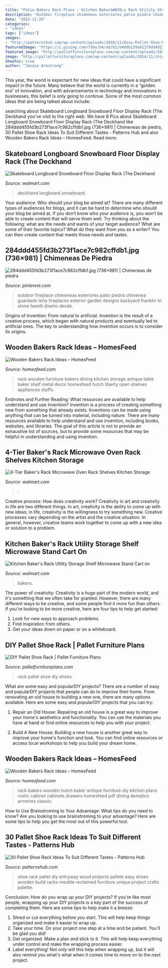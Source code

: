 ```yaml
---
title: "Patio Bakers Rack Plans : Kitchen Baker&#039;s Rack Utility Storage Shelf Microwave Stand Cart On"
description: "Outdoor fireplace chimeneas exteriores patio piedra chimenea guardado leña fireplaces exterior garden designs backyard franklin tn stone hewitt diseño desde"
date: "2022-11-28"
categories:
- "ideas"
tags: ["ideas"]
images:
- "http://patternshub.com/wp-content/uploads/2016/11/Easy-Pallet-Shoe-Rack-Project.jpg"
featuredImage: "https://i.pinimg.com/736x/b4/dd/b1/b4ddb139a91379dd4923c59c6e6072e3.jpg"
featured_image: "http://palletfurnitureplans.com/wp-content/uploads/2014/11/chic-pallet-shoes-rack.jpg"
image: "http://palletfurnitureplans.com/wp-content/uploads/2014/11/chic-pallet-shoes-rack.jpg"
ShowToc: true
author: "Jannie Armstrong"
---
```



This year, the world is expectant for new ideas that could have a significant impact in the future. Many believe that the world is currently in a “golden era” of innovation, and with advancements in technology and innovations in businesses, this belief is only going to continue. Some of the most common ideas that are being talked about include: 

	

		
searching about Skateboard Longboard Snowboard Floor Display Rack (The Deckhand you've visit to the right web. We have 8 Pics about Skateboard Longboard Snowboard Floor Display Rack (The Deckhand like 284ddd455fd3b273f1ace7c982cffdb1.jpg (736×981) | Chimeneas de piedra, 30 Pallet Shoe Rack Ideas To Suit Different Tastes - Patterns Hub and also Wooden Bakers Rack Ideas – HomesFeed. Read more:
		
    
## Skateboard Longboard Snowboard Floor Display Rack (The Deckhand

<img loading=lazy src="https://i5.walmartimages.com/asr/1ba1615b-c64d-4a8d-afd8-b7223caf9609_2.28a8f4be63190ee72e718f904fec2e4b.jpeg" onerror="this.onerror=null;this.src='https://tse2.mm.bing.net/th?id=OIP.-kOu0nVuF59XMHc-1DqwYwHaKe&amp;pid=15.1';" alt="Skateboard Longboard Snowboard Floor Display Rack (The Deckhand">

_Source: walmart.com_

>deckhand longboard snowboard. 

	

Your audience: Who should your blog be aimed at?
There are many different types of audiences for blogs, and it can be hard to determine who should your blog be aimed at. If you don’t know who your audience is, you won’t be able to create content that will serve them well. Try thinking about the following: what are the needs and wants of your target audience? What are some of their favorite topics? What do they want from you as a writer? You can then create content that meets those needs and tastes.

    
## 284ddd455fd3b273f1ace7c982cffdb1.jpg (736×981) | Chimeneas De Piedra

<img loading=lazy src="https://i.pinimg.com/736x/b4/dd/b1/b4ddb139a91379dd4923c59c6e6072e3.jpg" onerror="this.onerror=null;this.src='https://tse1.mm.bing.net/th?id=OIP.4Pg-ISnsKnU6mPBe2i0DPgHaJ3&amp;pid=15.1';" alt="284ddd455fd3b273f1ace7c982cffdb1.jpg (736×981) | Chimeneas de piedra">

_Source: pinterest.com_

>outdoor fireplace chimeneas exteriores patio piedra chimenea guardado leña fireplaces exterior garden designs backyard franklin tn stone hewitt diseño desde. 

	

Origins of Invention: From natural to artificial.
Invention is the result of a creative process, which began with natural products and eventually led to artificial ones. The key to understanding how invention occurs is to consider its origins.

    
## Wooden Bakers Rack Ideas – HomesFeed

<img loading=lazy src="https://homesfeed.com/wp-content/uploads/2015/10/Wooden-Baker-Rack-Furniture-For-Kitchen-Stuffs-Grey-Wall-And-Warm-Carpet.jpg" onerror="this.onerror=null;this.src='https://tse3.mm.bing.net/th?id=OIP.kbkNoKM2mUF4_TUlzsYivwHaKX&amp;pid=15.1';" alt="Wooden Bakers Rack Ideas – HomesFeed">

_Source: homesfeed.com_

>rack wooden furniture bakers dining kitchen storage antique table baker shelf metal decor homesfeed hutch liberty open shelves appliances stuffs. 

	

Endnotes and Further Reading: What resources are available to help understand and use Invention?
Invention is a process of creating something new from something that already exists. Inventions can be made using anything that can be turned into material, including nature. There are many resources available to help understand and use invention, including books, websites, and libraries. The goal of this article is not to provide an exhaustive list of sources, but to provide some resources that may be helpful in understanding and using invention.

    
## 4-Tier Baker&#039;s Rack Microwave Oven Rack Shelves Kitchen Storage

<img loading=lazy src="https://i5.walmartimages.com/asr/08242df7-116e-47ae-a051-be0bf4181ea8.641ed628cee019a34f44341055d0f098.jpeg" onerror="this.onerror=null;this.src='https://tse4.mm.bing.net/th?id=OIP.lYrXPNzr0tjloJaFrR0KOAHaHa&amp;pid=15.1';" alt="4-Tier Baker&#039;s Rack Microwave Oven Rack Shelves Kitchen Storage">

_Source: walmart.com_

>. 

	

Creative process: How does creativity work?
Creativity in art and creativity in life are two different things. In art, creativity is the ability to come up with new ideas; in life, creativity is the willingness to try something new. Creative processes vary depending on the artist and the creative situation. In general, however, creative teams work together to come up with a new idea or solution to a problem.

    
## Kitchen Baker&#039;s Rack Utility Storage Shelf Microwave Stand Cart On

<img loading=lazy src="https://i5.walmartimages.com/asr/2e0e6af8-78d2-4efa-92d0-4ecdab7780fa.d6ade54e2a66e4acd3d28e008ed07a30.jpeg" onerror="this.onerror=null;this.src='https://tse4.mm.bing.net/th?id=OIP.SkH1oB5nZ8_Ng8jEEmOyRgHaHa&amp;pid=15.1';" alt="Kitchen Baker&#039;s Rack Utility Storage Shelf Microwave Stand Cart on">

_Source: walmart.com_

>bakers. 

	

The power of creativity:
Creativity is a huge part of the modern world, and it's something that we often take for granted. However, there are many different ways to be creative, and some people find it more fun than others. If you're looking to be more creative, here are four tips to help get started:
1. Look for new ways to approach problems.
2. Find inspiration from others.
3. Get your ideas down on paper or on a whiteboard.

    
## DIY Pallet Shoe Rack | Pallet Furniture Plans

<img loading=lazy src="http://palletfurnitureplans.com/wp-content/uploads/2014/11/chic-pallet-shoes-rack.jpg" onerror="this.onerror=null;this.src='https://tse2.mm.bing.net/th?id=OIP.TqVrVx01EUeXSER3tqECrgHaMR&amp;pid=15.1';" alt="DIY Pallet Shoe Rack | Pallet Furniture Plans">

_Source: palletfurnitureplans.com_

>rack pallet shoe diy shoes. 

	

What are some easy and popularDIY projects?
There are a number of easy and popularDIY projects that people can do to improve their home. From renovating an old house to building a new one, there are many options available. Here are some easy and popularDIY projects that you can try:
1. Repair an Old House: Repairing an old house is a great way to improve your home's aesthetics and functionality. You can use the materials you have at hand or find online resources to help you with your project.

2. Build A New House: Building a new house is another great way to improve your home's function and look. You can find online resources or access local workshops to help you build your dream home.

    
## Wooden Bakers Rack Ideas – HomesFeed

<img loading=lazy src="https://homesfeed.com/wp-content/uploads/2015/10/Wooden-Baker-Rack-With-Classic-Style-And-Drawers.jpg" onerror="this.onerror=null;this.src='https://tse1.mm.bing.net/th?id=OIP.kxt1IhdnlbaEP_T9upO3qQHaL9&amp;pid=15.1';" alt="Wooden Bakers Rack Ideas – HomesFeed">

_Source: homesfeed.com_

>rack bakers wooden hutch baker antique furniture diy kitchen plans rustic cabinet cabinets drawers homesfeed pdf dining demejico armoires classic. 

	

How to Use Brainstroming to Your Advantage: What tips do you need to know?
Are you looking to use brainstroming to your advantage? Here are some tips to help you get the most out of this powerful tool.

    
## 30 Pallet Shoe Rack Ideas To Suit Different Tastes - Patterns Hub

<img loading=lazy src="http://patternshub.com/wp-content/uploads/2016/11/Easy-Pallet-Shoe-Rack-Project.jpg" onerror="this.onerror=null;this.src='https://tse4.mm.bing.net/th?id=OIP.maSWVkfAdbRLURWoUhyuIwHaJ4&amp;pid=15.1';" alt="30 Pallet Shoe Rack Ideas To Suit Different Tastes - Patterns Hub">

_Source: patternshub.com_

>shoe rack pallet diy entryway wood projects pallets easy shoes wooden build racks meuble reclaimed furniture unique project crafts palette. 

	

Conclusion: How do you wrap up your DIY projects?
If you're like most people, wrapping up your DIY projects is a key part of the success of completing them. Here are some tips to help make it a breeze:
1) Shred or cut everything before you start. This will help keep things organized and make it easier to wrap up.
2) Take your time. Do your project one step at a time and be patient. You'll be glad you did!
3) Get organized. Make a plan and stick to it. This will help keep everything under control and make the wrapping process easier.
4) Label everything! Not only will this help when wrapping up, but it will also remind you what's what when it comes time to move on to the next project.

